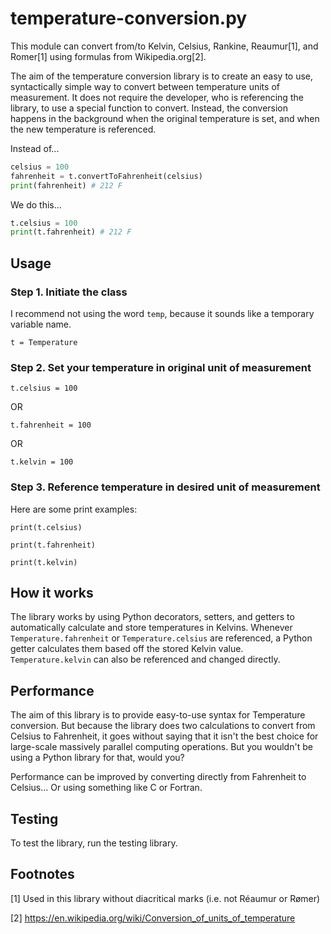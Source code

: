 # temperature-conversion.py

This module can convert from/to Kelvin, Celsius, Rankine, Reaumur[1], and Romer[1] using formulas from Wikipedia.org[2].

The aim of the temperature conversion library is to create an easy to use, syntactically simple way to convert between temperature units of measurement. It does not require the developer, who is referencing the library, to use a special function to convert. Instead, the conversion happens in the background when the original temperature is set, and when the new temperature is referenced.

Instead of...

```python
celsius = 100
fahrenheit = t.convertToFahrenheit(celsius)
print(fahrenheit) # 212 F
```

We do this...

```python
t.celsius = 100
print(t.fahrenheit) # 212 F
```

## Usage

### Step 1. Initiate the class

I recommend not using the word `temp`, because it sounds like a temporary variable name.

`t = Temperature`

### Step 2. Set your temperature in original unit of measurement

`t.celsius = 100`

OR

`t.fahrenheit = 100`

OR

`t.kelvin = 100`

### Step 3. Reference temperature in desired unit of measurement

Here are some print examples:

`print(t.celsius)`

`print(t.fahrenheit)`

`print(t.kelvin)`

## How it works

The library works by using Python decorators, setters, and getters to automatically calculate and store temperatures in Kelvins. Whenever `Temperature.fahrenheit` or `Temperature.celsius` are referenced, a Python getter calculates them based off the stored Kelvin value. `Temperature.kelvin` can also be referenced and changed directly.

## Performance

The aim of this library is to provide easy-to-use syntax for Temperature conversion. But because the library does two calculations to convert from Celsius to Fahrenheit, it goes without saying that it isn't the best choice for large-scale massively parallel computing operations. But you wouldn't be using a Python library for that, would you?

Performance can be improved by converting directly from Fahrenheit to Celsius... Or using something like C or Fortran.

## Testing

To test the library, run the testing library.

## Footnotes

[1] Used in this library without diacritical marks (i.e. not Réaumur or Rømer)

[2] https://en.wikipedia.org/wiki/Conversion_of_units_of_temperature

